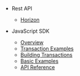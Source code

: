 * Rest API

  * [Horizon](docs/restapi.md)

* JavaScript SDK

  * [Overview](/#querying-horizon)
  * [Transaction Examples](base-examples.md)
  * [Building Transactions](building-transactions.md)
  * [Basic Examples](examples.md)
  * [API Reference](https://armnetwork.github.io/arm-sdk/)

